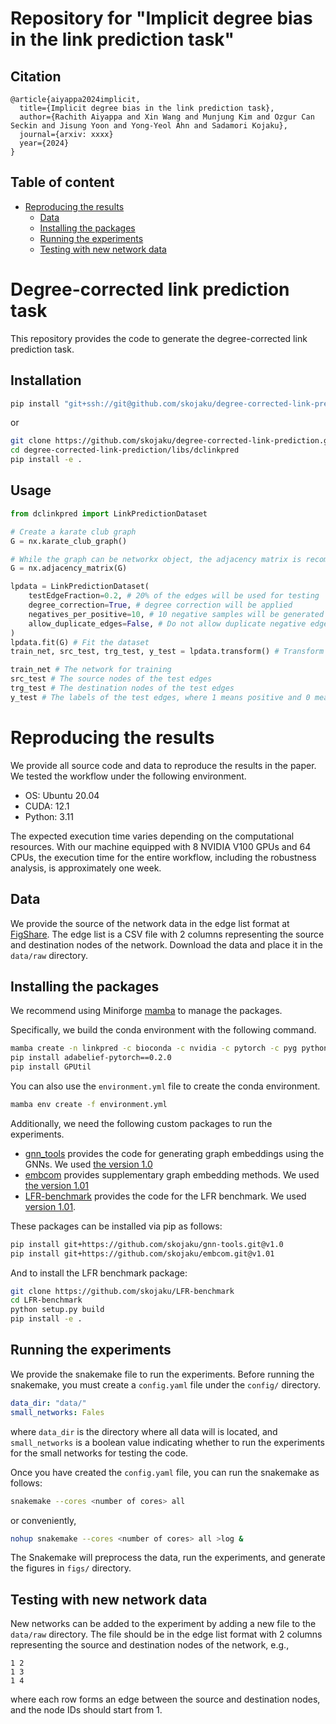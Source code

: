 # Repository for "Implicit degree bias in the link prediction task"

## Citation
```
@article{aiyappa2024implicit,
  title={Implicit degree bias in the link prediction task},
  author={Rachith Aiyappa and Xin Wang and Munjung Kim and Ozgur Can Seckin and Jisung Yoon and Yong-Yeol Ahn and Sadamori Kojaku},
  journal={arxiv: xxxx}
  year={2024}
}
```

## Table of content

- [Reproducing the results](#reproducing-the-results)
  - [Data](#data)
  - [Installing the packages](#installing-the-packages)
  - [Running the experiments](#running-the-experiments)
  - [Testing with new network data](#testing-with-new-network-data)


# Degree-corrected link prediction task

This repository provides the code to generate the degree-corrected link prediction task.
## Installation
```bash
pip install "git+ssh://git@github.com/skojaku/degree-corrected-link-prediction.git#subdirectory=libs/dclinkpred&egg=dclinkpred"
```
or
```bash
git clone https://github.com/skojaku/degree-corrected-link-prediction.git
cd degree-corrected-link-prediction/libs/dclinkpred
pip install -e .
```

## Usage

```python
from dclinkpred import LinkPredictionDataset

# Create a karate club graph
G = nx.karate_club_graph()

# While the graph can be networkx object, the adjacency matrix is recommended for the efficiency
G = nx.adjacency_matrix(G)

lpdata = LinkPredictionDataset(
    testEdgeFraction=0.2, # 20% of the edges will be used for testing
    degree_correction=True, # degree correction will be applied
    negatives_per_positive=10, # 10 negative samples will be generated for each positive sample
    allow_duplicate_edges=False, # Do not allow duplicate negative edges
)
lpdata.fit(G) # Fit the dataset
train_net, src_test, trg_test, y_test = lpdata.transform() # Transform the dataset

train_net # The network for training
src_test # The source nodes of the test edges
trg_test # The destination nodes of the test edges
y_test # The labels of the test edges, where 1 means positive and 0 means negative
```

# Reproducing the results

We provide all source code and data to reproduce the results in the paper. We tested the workflow under the following environment.
- OS: Ubuntu 20.04
- CUDA: 12.1
- Python: 3.11

The expected execution time varies depending on the computational resources. With our machine equipped with 8 NVIDIA V100 GPUs and 64 CPUs, the execution time for the entire workflow, including the robustness analysis, is approximately one week.

## Data

We provide the source of the network data in the edge list format at [FigShare](https://figshare.com/projects/Implicit_degree_bias_in_the_link_prediction_task/205432).
The edge list is a CSV file with 2 columns representing the source and destination nodes of the network.
Download the data and place it in the `data/raw` directory.

## Installing the packages

We recommend using Miniforge [mamba](https://github.com/conda-forge/miniforge) to manage the packages.

Specifically, we build the conda environment with the following command.
```bash
mamba create -n linkpred -c bioconda -c nvidia -c pytorch -c pyg python=3.11 cuda-version=12.1 pytorch torchvision torchaudio pytorch-cuda=12.1 snakemake graph-tool scikit-learn numpy==1.23.5 numba scipy==1.10.1 pandas polars networkx seaborn matplotlib gensim ipykernel tqdm black faiss-gpu pyg pytorch-sparse python-igraph -y
pip install adabelief-pytorch==0.2.0
pip install GPUtil
```
You can also use the `environment.yml` file to create the conda environment.
```bash
mamba env create -f environment.yml
```

Additionally, we need the following custom packages to run the experiments.
- [gnn_tools](https://github.com/skojaku/gnn-tools) provides the code for generating graph embeddings using the GNNs. We used [the version 1.0](https://github.com/skojaku/gnn-tools/releases/tag/v1.0)
- [embcom](https://github.com/skojaku/embcom) provides supplementary graph embedding methods. We used [the version 1.01](https://github.com/skojaku/embcom/releases/tag/v1.01)
- [LFR-benchmark](https://github.com/skojaku/LFR-benchmark) provides the code for the LFR benchmark. We used [version 1.01](https://github.com/skojaku/LFR-benchmark/releases/tag/v1.01).

These packages can be installed via pip as follows:
```bash
pip install git+https://github.com/skojaku/gnn-tools.git@v1.0
pip install git+https://github.com/skojaku/embcom.git@v1.01
```
And to install the LFR benchmark package:
```bash
git clone https://github.com/skojaku/LFR-benchmark
cd LFR-benchmark
python setup.py build
pip install -e .
```

## Running the experiments

We provide the snakemake file to run the experiments. Before running the snakemake, you must create a `config.yaml` file under the `config/` directory.
```yaml
data_dir: "data/"
small_networks: Fales
```
where `data_dir` is the directory where all data will is located, and `small_networks` is a boolean value indicating whether to run the experiments for the small networks for testing the code.

Once you have created the `config.yaml` file, you can run the snakemake as follows:
```bash
snakemake --cores <number of cores> all
```
or conveniently,
```bash
nohup snakemake --cores <number of cores> all >log &
```
The Snakemake will preprocess the data, run the experiments, and generate the figures in `figs/` directory.

## Testing with new network data

New networks can be added to the experiment by adding a new file to the `data/raw` directory.
The file should be in the edge list format with 2 columns representing the source and destination nodes of the network, e.g.,
```csv
1 2
1 3
1 4
```
where each row forms an edge between the source and destination nodes, and the node IDs should start from 1.